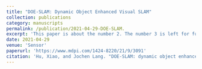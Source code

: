 ```yaml
---
title: "DOE-SLAM: Dynamic Object Enhanced Visual SLAM"
collection: publications
category: manuscripts
permalink: /publication/2021-04-29-DOE-SLAM.
excerpt: 'This paper is about the number 2. The number 3 is left for future work.'
date: 2021-04-29
venue: 'Sensor'
paperurl: 'https://www.mdpi.com/1424-8220/21/9/3091'
citation: 'Hu, Xiao, and Jochen Lang. "DOE-SLAM: dynamic object enhanced visual SLAM." Sensors 21.9 (2021): 3091.'
---
```

